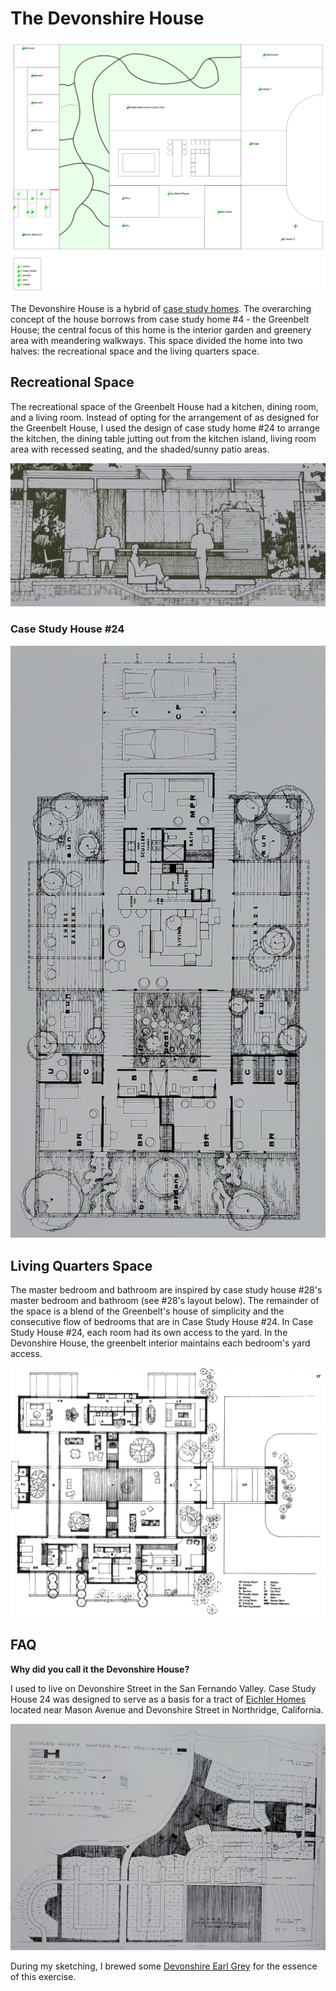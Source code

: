# The Devonshire House

![devonshire_house_with_grid](./devonshire-house-no-grid.png)

The Devonshire House is a hybrid of [case study homes](https://en.wikipedia.org/wiki/Case_Study_Houses).  The overarching concept of the house borrows from case study home #4 - the Greenbelt House; the central focus of this home is the interior garden and greenery area with meandering walkways.  This space divided the home into two halves: the recreational space and the living quarters space.

## Recreational Space

The recreational space of the Greenbelt House had a kitchen, dining room, and a living room.  Instead of opting for the arrangement of as designed for the Greenbelt House, I used the design of case study home #24 to arrange the kitchen, the dining table jutting out from the kitchen island, living room area with recessed seating, and the shaded/sunny patio areas.

![recessed](./recessed-living-room.jpg)

### Case Study House #24

![original-layout](./layout-24.jpg)

## Living Quarters Space

The master bedroom and bathroom are inspired by case study house #28's master bedroom and bathroom (see #28's layout below).  The remainder of the space is a blend of the Greenbelt's house of simplicity and the consecutive flow of bedrooms that are in Case Study House #24.  In Case Study House #24, each room had its own access to the yard.  In the Devonshire House, the greenbelt interior maintains each bedroom's yard access.

![layout-28](./layout-28.png)


## FAQ

**Why did you call it the Devonshire House?**

I used to live on Devonshire Street in the San Fernando Valley.  Case Study House 24 was designed to serve as a basis for a tract of [Eichler Homes](https://en.wikipedia.org/wiki/Joseph_Eichler) located near Mason Avenue and Devonshire Street in Northridge, California.  

![](./eichler-homes.jpg)

During my sketching, I brewed some [Devonshire Earl Grey](https://www.uptontea.com/earl-grey-tea/earl-grey-loose-leaf-black-tea/p/V00727/) for the essence of this exercise.